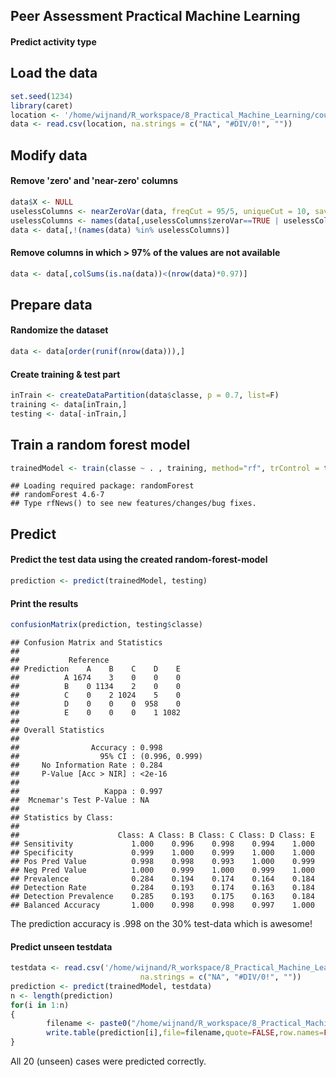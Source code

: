 ## Peer Assessment Practical Machine Learning
#### Predict activity type

## Load the data

```r
set.seed(1234)
library(caret)
location <- '/home/wijnand/R_workspace/8_Practical_Machine_Learning/course_project/resources/train.csv'
data <- read.csv(location, na.strings = c("NA", "#DIV/0!", ""))
```
## Modify data
#### Remove 'zero' and 'near-zero' columns

```r
data$X <- NULL
uselessColumns <- nearZeroVar(data, freqCut = 95/5, uniqueCut = 10, saveMetrics = T)
uselessColumns <- names(data[,uselessColumns$zeroVar==TRUE | uselessColumns$nzv==TRUE])
data <- data[,!(names(data) %in% uselessColumns)]
```

####  Remove columns in which > 97% of the values are not available

```r
data <- data[,colSums(is.na(data))<(nrow(data)*0.97)]
```

## Prepare data
#### Randomize the dataset

```r
data <- data[order(runif(nrow(data))),]
```
#### Create training & test part

```r
inTrain <- createDataPartition(data$classe, p = 0.7, list=F)
training <- data[inTrain,]
testing <- data[-inTrain,]
```

## Train a random forest model

```r
trainedModel <- train(classe ~ . , training, method="rf", trControl = trainControl(method = "cv", number = 2),do.trace=F,ntree=50)
```

```
## Loading required package: randomForest
## randomForest 4.6-7
## Type rfNews() to see new features/changes/bug fixes.
```
## Predict
#### Predict the test data using the created random-forest-model

```r
prediction <- predict(trainedModel, testing)
```

#### Print the results

```r
confusionMatrix(prediction, testing$classe)
```

```
## Confusion Matrix and Statistics
## 
##           Reference
## Prediction    A    B    C    D    E
##          A 1674    3    0    0    0
##          B    0 1134    2    0    0
##          C    0    2 1024    5    0
##          D    0    0    0  958    0
##          E    0    0    0    1 1082
## 
## Overall Statistics
##                                         
##                Accuracy : 0.998         
##                  95% CI : (0.996, 0.999)
##     No Information Rate : 0.284         
##     P-Value [Acc > NIR] : <2e-16        
##                                         
##                   Kappa : 0.997         
##  Mcnemar's Test P-Value : NA            
## 
## Statistics by Class:
## 
##                      Class: A Class: B Class: C Class: D Class: E
## Sensitivity             1.000    0.996    0.998    0.994    1.000
## Specificity             0.999    1.000    0.999    1.000    1.000
## Pos Pred Value          0.998    0.998    0.993    1.000    0.999
## Neg Pred Value          1.000    0.999    1.000    0.999    1.000
## Prevalence              0.284    0.194    0.174    0.164    0.184
## Detection Rate          0.284    0.193    0.174    0.163    0.184
## Detection Prevalence    0.285    0.193    0.175    0.163    0.184
## Balanced Accuracy       1.000    0.998    0.998    0.997    1.000
```
The prediction accuracy is .998 on the 30% test-data which is awesome! 

#### Predict unseen testdata

```r
testdata <- read.csv('/home/wijnand/R_workspace/8_Practical_Machine_Learning/course_project/resources/test.csv', 
                             na.strings = c("NA", "#DIV/0!", ""))
prediction <- predict(trainedModel, testdata)
n <- length(prediction)
for(i in 1:n)
{
        filename <- paste0("/home/wijnand/R_workspace/8_Practical_Machine_Learning/course_project/resources/problem_id_",i,".txt")
        write.table(prediction[i],file=filename,quote=FALSE,row.names=FALSE,col.names=FALSE)
}
```
All 20 (unseen) cases were predicted correctly.

